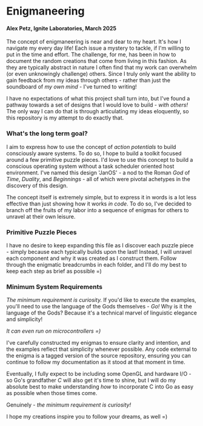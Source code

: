# Enigmaneering
#### Alex Petz, Ignite Laboratories, March 2025

The concept of enigmaneering is near and dear to my heart.  It's how I navigate my
every day life!  Each issue a mystery to tackle, if I'm willing to put in the time
and effort.  The challenge, for me, has been in how to document the random creations
that come from living in this fashion.  As they are typically abstract in nature I
often find that my work can overwhelm (or even unknowingly challenge) others.  Since
I truly only want the ability to gain feedback from my ideas through others - rather 
than just the soundboard of _my own mind_ - I've turned to writing!

I have no expectations of what this project shall turn into, but I've found
a pathway towards a set of designs that I would love to build - _with others!_
The only way I can do that is through articulating my ideas eloquently, so this repository
is my attempt to do exactly that.

### What's the long term goal?

I aim to express how to use the concept of _action potentials_ to build consciously aware
systems.  To do so, I hope to build a toolkit focused around a few primitive puzzle pieces.
I'd love to use this concept to build a conscious operating system without a task scheduler
oriented host environment.  I've named this design 'JanOS' - a nod to the Roman _God_ of _Time_,
_Duality_, and _Beginnings_ - all of which were pivotal achetypes in the discovery of this design.

The concept itself is extremely simple, but to express it in words is a lot less effective
than just showing how it works _in code_.  To do so, I've decided to branch off the fruits
of my labor into a sequence of enigmas for others to unravel at their own leisure.

### Primitive Puzzle Pieces

I have no desire to keep expanding this file as I discover each puzzle piece - simply because
each typically builds upon the last!  Instead, I will unravel each component and why it was
created as I construct them.  Follow through the enigmatic breadcrumbs in each folder, and I'll 
do my best to keep each step as brief as possible =)

### Minimum System Requirements

_The minimum requirement is curiosity._  If you'd like to execute the examples, you'll need to use
the language of the Gods themselves - _Go!_  Why is it the language of the Gods?  Because it's
a technical marvel of linguistic elegance and simplicity!

_It can even run on microcontrollers =)_

I've carefully constructed my enigmas to ensure clarity and intention, and the examples reflect
that simplicity whenever possible.  Any code external to the enigma is a tagged version of the 
source repository, ensuring you can continue to follow my documentation as it stood at that moment 
in time.

Eventually, I fully expect to be including some OpenGL and hardware I/O - so Go's grandfather _C_ 
will also get it's time to shine, but I will do my absolute best to make understanding _how_ to 
incorporate C into Go as easy as possible when those times come.

Genuinely - _the minimum requirement is curiosity!_

I hope my creations inspire you to follow your dreams, as well =)